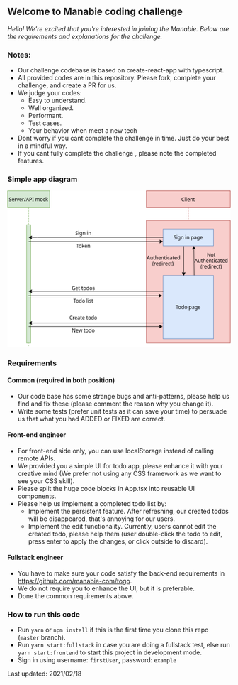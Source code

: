 ## Welcome to Manabie coding challenge

*Hello!*
*We're excited that you're interested in joining the Manabie. Below are the requirements and explanations for the challenge.*

### Notes: 
- Our challenge codebase is based on create-react-app with typescript.
- All provided codes are in this repository. Please fork, complete your challenge, and create a PR for us.
- We judge your codes:
    - Easy to understand.
    - Well organized.
    - Performant.
    - Test cases.
    - Your behavior when meet a new tech
- Dont worry if you cant complete the challenge in time. Just do your best in a mindful way.
- If you cant fully complete the challenge , please note the completed features.
    
### Simple app diagram
![App diagram](diagram.png)

### Requirements

#### Common (required in both position)
- Our code base has some strange bugs and anti-patterns, please help us find and fix these (please comment the reason why you change it).
- Write some tests (prefer unit tests as it can save your time) to persuade us that what you had ADDED or FIXED are correct.

#### Front-end engineer
- For front-end side only, you can use localStorage instead of calling remote APIs.
- We provided you a simple UI for todo app, please enhance it with your creative mind (We prefer not using any CSS framework as we want to see your CSS skill).
- Please split the huge code blocks in App.tsx into reusable UI components.
- Please help us implement a completed todo list by:
    - Implement the persistent feature. After refreshing, our created todos will be disappeared, that's annoying for our users.
    - Implement the edit functionality. Currently, users cannot edit the created todo, please help them (user double-click the todo to edit, press enter to apply the changes, or click outside to discard).

#### Fullstack engineer
- You have to make sure your code satisfy the back-end requirements in https://github.com/manabie-com/togo.
- We do not require you to enhance the UI, but it is preferable.
- Done the common requirements above.

### How to run this code
- Run ```yarn``` or ```npm install``` if this is the first time you clone this repo (`master` branch).
- Run ```yarn start:fullstack``` in case you are doing a fullstack test, else run ```yarn start:frontend``` to start this project in development mode.
- Sign in using username: `firstUser`, password: `example`

Last updated: 2021/02/18
